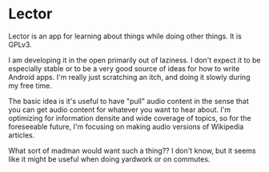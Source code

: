 # Lector
Lector is an app for learning about things while doing other things. It is GPLv3.

I am developing it in the open primarily out of laziness. I don't expect it to be especially stable or to be a very good source of ideas for how to write Android apps. I'm really just scratching an itch, and doing it slowly during my free time.

The basic idea is it's useful to have "pull" audio content in the sense that you can get audio content for whatever you want to hear about. I'm optimizing for information densite and wide coverage of topics, so for the foreseeable future, I'm focusing on making audio versions of Wikipedia articles.

What sort of madman would want such a thing?? I don't know, but it seems like it might be useful when doing yardwork or on commutes.
